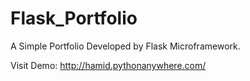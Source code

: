# Flask_Portfolio
A Simple Portfolio Developed by Flask Microframework.

Visit Demo: http://hamid.pythonanywhere.com/
